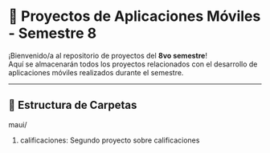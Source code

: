 # 📱 Proyectos de Aplicaciones Móviles - Semestre 8

¡Bienvenido/a al repositorio de proyectos del **8vo semestre**!  
Aquí se almacenarán todos los proyectos relacionados con el desarrollo de aplicaciones móviles realizados durante el semestre.

---

## 📂 Estructura de Carpetas
maui/

1. calificaciones: Segundo proyecto sobre calificaciones